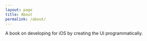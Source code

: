 ```yaml
---
layout: page
title: About
permalink: /about/
---
```


A book on developing for iOS by creating the UI programmatically.

